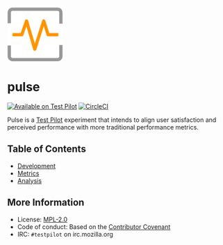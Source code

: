 ![Pulse icon](src/icons/pulse-128.png)

# pulse
[![Available on Test Pilot](https://img.shields.io/badge/available_on-Test_Pilot-0996F8.svg)](https://testpilot.firefox.com/experiments/pulse)
[![CircleCI](https://img.shields.io/circleci/project/github/RedSparr0w/node-csgo-parser.svg)](https://circleci.com/gh/mozilla/pulse)

Pulse is a [Test Pilot](https://testpilot.firefox.com) experiment that intends to align user satisfaction and perceived performance with more traditional performance metrics.


## Table of Contents

- [Development](docs/development.md)
- [Metrics](docs/metrics.md)
- [Analysis](analysis/README.md)


## More Information

- License: [MPL-2.0](LICENSE)
- Code of conduct: Based on the [Contributor Covenant](code_of_conduct.md)
- IRC: `#testpilot` on irc.mozilla.org
